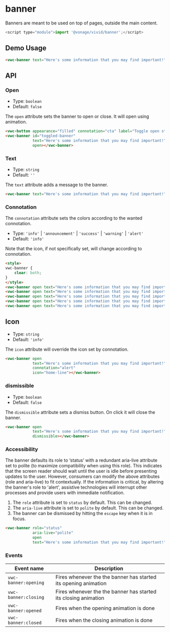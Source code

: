 # banner

Banners are meant to be used on top of pages, outside the main content.


```js
<script type="module">import '@vonage/vivid/banner';</script>
```

## Demo Usage

```html preview
<vwc-banner text="Here's some information that you may find important!" dismissible open></vwc-banner>
```

## API

### Open

- Type: `boolean`
- Default: `false`

The `open` attribute sets the banner to open or close. It will open using animation.

```html preview
<vwc-button appearance="filled" connotation="cta" label="Toggle open state" onclick="document.getElementById('toggled-banner').toggleAttribute('open')"></vwc-button>
<vwc-banner id="toggled-banner"
            text="Here's some information that you may find important!" 
            open></vwc-banner>
```

### Text

- Type: `string`
- Default: `''`

The `text` attribute adds a message to the banner.

```html preview
<vwc-banner text="Here's some information that you may find important!" open></vwc-banner>
```

### Connotation

The `connotation` attribute sets the colors according to the wanted connotation.

- Type: `'info'` | `'announcement'` | `'success'` | `'warning'` | `'alert'`
- Default: `'info'`

Note that the icon, if not specifically set, will change according to connotation.

```html preview
<style>
vwc-banner {
    clear: both;
}
</style>
<vwc-banner open text="Here's some information that you may find important!" connotation="info"></vwc-banner>
<vwc-banner open text="Here's some information that you may find important!" connotation="announcement"></vwc-banner>
<vwc-banner open text="Here's some information that you may find important!" connotation="success"></vwc-banner>
<vwc-banner open text="Here's some information that you may find important!" connotation="warning"></vwc-banner>
<vwc-banner open text="Here's some information that you may find important!" connotation="alert"></vwc-banner>
```

## Icon

- Type: `string`
- Default: `'info'`

The `icon` attribute will override the icon set by connotation.

```html preview
<vwc-banner open 
            text="Here's some information that you may find important!" 
            connotation="alert"
            icon="home-line"></vwc-banner>
```

### dismissible

- Type: `boolean`
- Default: `false`

The `dismissible` attribute sets a dismiss button. On click it will close the banner.

```html preview
<vwc-banner open 
            text="Here's some information that you may find important!"
            dismissible></vwc-banner>
```

### Accessibility

The banner defaults its role to ‘status’ with a redundant aria-live attribute set to polite (to maximize compatibility when using this role). This indicates that the screen reader should wait until the user is idle before presenting updates to the user.
However, consumers can modify the above attributes (role and aria-live) to fit contextually. If the information is critical, by altering the banner's role to 'alert', assistive technologies will interrupt other processes and provide users with immediate notification.

1. The `role` attribute is set to `status` by default. This can be changed.
2. The `aria-live` attribute is set to `polite` by default. This can be changed.
3. The banner can be dismissed by hitting the `escape` key when it is in focus.

```html preview
<vwc-banner role="status"
            aria-live="polite"
            open 
            text="Here's some information that you may find important!"></vwc-banner>
```

### Events

| Event name           | Description                                                     |
|----------------------|-----------------------------------------------------------------|
| `vwc-banner:opening` | Fires whenever the the banner has started its opening animation |
| `vwc-banner:closing` | Fires whenever the the banner has started its closing animation |
| `vwc-banner:opened`  | Fires when the opening animation is done                        |
| `vwc-banner:closed`  | Fires when the closing animation is done                        |
